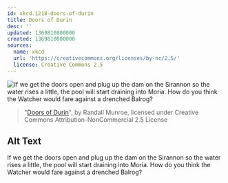 ```yaml
---
id: xkcd.1218-doors-of-durin
title: Doors of Durin
desc: ''
updated: 1369810800000
created: 1369810800000
sources:
  name: xkcd
  url: 'https://creativecommons.org/licenses/by-nc/2.5/'
  license: Creative Commons 2.5
---
```

![If we get the doors open and plug up the dam on the Sirannon so the water rises a little, the pool will start draining into Moria. How do you think the Watcher would fare against a drenched Balrog?](https://imgs.xkcd.com/comics/doors_of_durin.png)
> "[Doors of Durin](https://xkcd.com/1218/)", by Randall Munroe, licensed under Creative Commons Attribution-NonCommercial 2.5 License

## Alt Text
If we get the doors open and plug up the dam on the Sirannon so the water rises a little, the pool will start draining into Moria. How do you think the Watcher would fare against a drenched Balrog?
